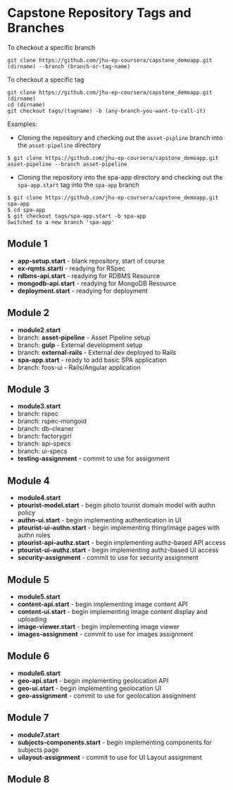 # Capstone Repository Tags and Branches

To checkout a specific branch

```shell
git clone https://github.com/jhu-ep-coursera/capstone_demoapp.git (dirname) --branch (branch-or-tag-name)
```

To checkout a specific tag

```shell
git clone https://github.com/jhu-ep-coursera/capstone_demoapp.git (dirname)
cd (dirname)
git checkout tags/(tagname) -b (any-branch-you-want-to-call-it)
```

Examples:

* Cloning the repository and checking out the `asset-pipline` branch into the `asset-pipeline` directory

```
$ git clone https://github.com/jhu-ep-coursera/capstone_demoapp.git asset-pipeline --branch asset-pipeline
```

* Cloning the repository into the spa-app directory and checking out the `spa-app.start` tag into the `spa-app` branch

```shell
$ git clone https://github.com/jhu-ep-coursera/capstone_demoapp.git spa-app
$ cd spa-app
$ git checkout tags/spa-app.start -b spa-app
Switched to a new branch 'spa-app'
```


## Module 1

* **app-setup.start** - blank repository, start of course
* **ex-rqmts.starti** - readying for RSpec
* **rdbms-api.start** - readying for RDBMS Resource
* **mongodb-api.start** - readying for MongoDB Resource
* **deployment.start** - readying for deployment

## Module 2

* **module2.start**
* branch: **asset-pipeline** - Asset Pipeline setup
* branch: **gulp** - External development setup
* branch: **external-rails** - External dev deployed to Rails
* **spa-app.start** - ready to add basic SPA application
* branch: foos-ui - Rails/Angular application

## Module 3

* **module3.start**
* branch: rspec
* branch: rspec-mongoid
* branch: db-cleaner
* branch: factorygirl
* branch: api-specs
* branch: ui-specs
* **testing-assignment** - commit to use for assignment

## Module 4

* **module4.start**
* **ptourist-model.start** - begin photo tourist domain model with authn policy
* **authn-ui.start** - begin implementing authentication in UI
* **ptourist-ui-authn.start** - begin implementing thing/image pages with authn roles
* **ptourist-api-authz.start** - begin implementing authz-based API access
* **ptourist-ui-authz.start** - begin implementing authz-based UI access
* **security-assignment** - commit to use for security assignment

## Module 5

* **module5.start**
* **content-api.start** - begin implementing image content API
* **content-ui.start** - begin implementing image content display and uploading
* **image-viewer.start** - begin implementing image viewer
* **images-assignment** - commit to use for images assignment

## Module 6

* **module6.start**
* **geo-api.start** - begin implementing geolocation API
* **geo-ui.start** - begin implementing geolocation UI
* **geo-assignment** - commit to use for geolocation assignment

## Module 7

* **module7.start**
* **subjects-components.start** - begin implementing components for subjects page
* **uilayout-assignment** - commit to use for UI Layout assignment

## Module 8
